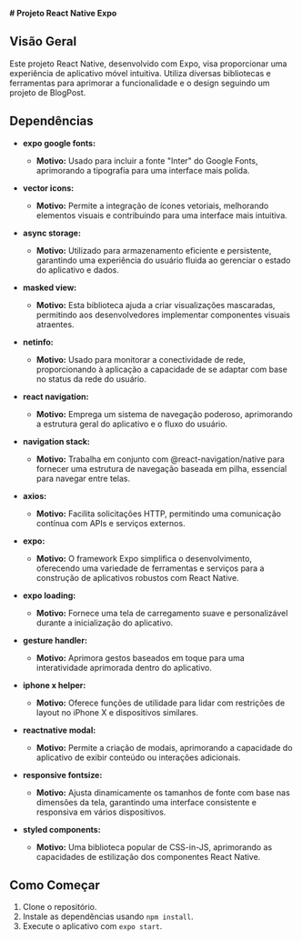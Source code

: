 **# Projeto React Native Expo**

## Visão Geral
Este projeto React Native, desenvolvido com Expo, visa proporcionar uma experiência de aplicativo móvel intuitiva. Utiliza diversas bibliotecas e ferramentas para aprimorar a funcionalidade e o design seguindo um projeto de BlogPost.

## Dependências

- **expo google fonts:**
    - **Motivo:** Usado para incluir a fonte "Inter" do Google Fonts, aprimorando a tipografia para uma interface mais polida.

- **vector icons:**
    - **Motivo:** Permite a integração de ícones vetoriais, melhorando elementos visuais e contribuindo para uma interface mais intuitiva.

- **async storage:**
    - **Motivo:** Utilizado para armazenamento eficiente e persistente, garantindo uma experiência do usuário fluida ao gerenciar o estado do aplicativo e dados.

- **masked view:**
    - **Motivo:** Esta biblioteca ajuda a criar visualizações mascaradas, permitindo aos desenvolvedores implementar componentes visuais atraentes.

- **netinfo:**
    - **Motivo:** Usado para monitorar a conectividade de rede, proporcionando à aplicação a capacidade de se adaptar com base no status da rede do usuário.

- **react navigation:**
    - **Motivo:** Emprega um sistema de navegação poderoso, aprimorando a estrutura geral do aplicativo e o fluxo do usuário.

- **navigation stack:**
    - **Motivo:** Trabalha em conjunto com @react-navigation/native para fornecer uma estrutura de navegação baseada em pilha, essencial para navegar entre telas.

- **axios:**
    - **Motivo:** Facilita solicitações HTTP, permitindo uma comunicação contínua com APIs e serviços externos.

- **expo:**
    - **Motivo:** O framework Expo simplifica o desenvolvimento, oferecendo uma variedade de ferramentas e serviços para a construção de aplicativos robustos com React Native.

- **expo loading:**
    - **Motivo:** Fornece uma tela de carregamento suave e personalizável durante a inicialização do aplicativo.

- **gesture handler:**
    - **Motivo:** Aprimora gestos baseados em toque para uma interatividade aprimorada dentro do aplicativo.

- **iphone x helper:**
    - **Motivo:** Oferece funções de utilidade para lidar com restrições de layout no iPhone X e dispositivos similares.

- **reactnative modal:**
    - **Motivo:** Permite a criação de modais, aprimorando a capacidade do aplicativo de exibir conteúdo ou interações adicionais.

- **responsive fontsize:**
    - **Motivo:** Ajusta dinamicamente os tamanhos de fonte com base nas dimensões da tela, garantindo uma interface consistente e responsiva em vários dispositivos.

- **styled components:**
    - **Motivo:** Uma biblioteca popular de CSS-in-JS, aprimorando as capacidades de estilização dos componentes React Native.

## Como Começar
1. Clone o repositório.
2. Instale as dependências usando `npm install`.
3. Execute o aplicativo com `expo start`.
